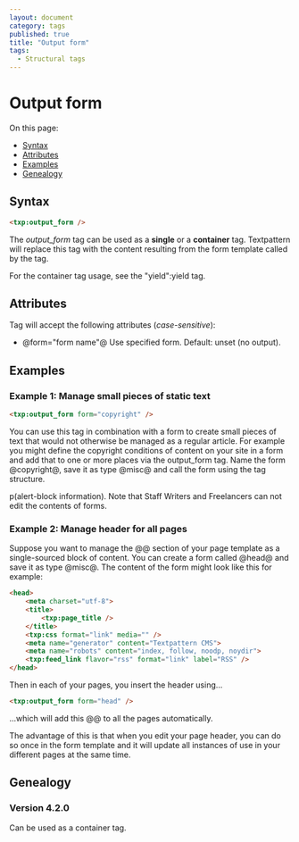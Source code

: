 ```yaml
---
layout: document
category: tags
published: true
title: "Output form"
tags:
  - Structural tags
---
```


# Output form

On this page:

* [Syntax](#user-content-syntax)
* [Attributes](#user-content-attributes)
* [Examples](#user-content-examples)
* [Genealogy](#user-content-genealogy)

## Syntax

```html
<txp:output_form />
```

The *output_form* tag can be used as a __single__ or a __container__ tag. Textpattern will replace this tag with the content resulting from the form template called by the tag.

For the container tag usage, see the "yield":yield tag.

## Attributes

Tag will accept the following attributes (*case-sensitive*):

* @form="form name"@
Use specified form.
Default: unset (no output).

## Examples

### Example 1: Manage small pieces of static text

```html
<txp:output_form form="copyright" />
```

You can use this tag in combination with a form to create small pieces of text that would not otherwise be managed as a regular article. For example you might define the copyright conditions of content on your site in a form and add that to one or more places via the output_form tag. Name the form @copyright@, save it as type @misc@ and call the form using the tag structure.

p(alert-block information). Note that Staff Writers and Freelancers can not edit the contents of forms.

### Example 2: Manage header for all pages

Suppose you want to manage the @<head>@ section of your page template as a single-sourced block of content. You can create a form called @head@ and save it as type @misc@. The content of the form might look like this for example:

```html
<head>
    <meta charset="utf-8">
    <title>
        <txp:page_title />
    </title>
    <txp:css format="link" media="" />
    <meta name="generator" content="Textpattern CMS">
    <meta name="robots" content="index, follow, noodp, noydir">
    <txp:feed_link flavor="rss" format="link" label="RSS" />
</head>
```

Then in each of your pages, you insert the header using...

```html
<txp:output_form form="head" />
```

...which will add this @<head>@ to all the pages automatically.

The advantage of this is that when you edit your page header, you can do so once in the form template and it will update all instances of use in your different pages at the same time.

## Genealogy

### Version 4.2.0

Can be used as a container tag.
